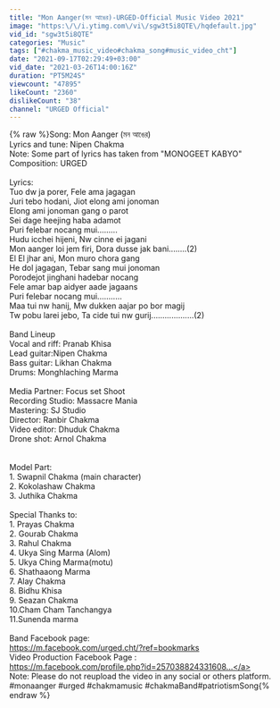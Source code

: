 ```yaml
---
title: "Mon Aanger(মন আঙের)-URGED-Official Music Video 2021"
image: "https:\/\/i.ytimg.com\/vi\/sgw3t5i8QTE\/hqdefault.jpg"
vid_id: "sgw3t5i8QTE"
categories: "Music"
tags: ["#chakma_music_video#chakma_song#music_video_cht"]
date: "2021-09-17T02:29:49+03:00"
vid_date: "2021-03-26T14:00:16Z"
duration: "PT5M24S"
viewcount: "47895"
likeCount: "2360"
dislikeCount: "38"
channel: "URGED Official"
---
```

{% raw %}Song: Mon Aanger (মন আঙের)<br />Lyrics and tune: Nipen Chakma<br />Note: Some part of lyrics has taken from &quot;MONOGEET KABYO&quot;<br />Composition: URGED <br /><br />Lyrics:<br />Tuo dw ja porer, Fele ama jagagan<br />Juri tebo hodani, Jiot elong ami jonoman<br />Elong ami jonoman gang o parot<br />Sei dage heejing haba adamot<br />Puri felebar nocang mui.........<br />Hudu icchei hijeni, Nw cinne ei jagani<br />Mon aanger loi jem firi, Dora dusse jak bani........(2)<br />El El jhar ani, Mon muro chora gang<br />He dol jagagan, Tebar sang mui jonoman<br />Porodejot jinghani hadebar nocang<br />Fele amar bap aidyer aade jagaans<br />Puri felebar nocang mui...........<br />Maa tui nw hanij, Mw dukken aajar po bor magij<br />Tw pobu larei jebo, Ta cide tui nw gurij...................(2)<br /><br />Band Lineup<br />Vocal and riff: Pranab Khisa<br />Lead guitar:Nipen Chakma<br />Bass guitar: Likhan Chakma<br />Drums: Monghlaching Marma<br /><br />Media Partner: Focus set Shoot<br />Recording Studio: Massacre Mania <br />Mastering: SJ Studio<br />Director: Ranbir Chakma<br />Video editor: Dhuduk Chakma<br />Drone shot: Arnol Chakma<br /><br /><br />Model Part:<br />1. Swapnil Chakma (main character)<br />2. Kokolashaw Chakma<br />3. Juthika Chakma<br /><br />Special Thanks to: <br />1. Prayas Chakma<br />2. Gourab Chakma<br />3. Rahul Chakma<br />4. Ukya Sing Marma (Alom)<br />5. Ukya Ching Marma(motu)<br />6. Shathaaong Marma<br />7. Alay Chakma<br />8. Bidhu Khisa<br />9. Seazan Chakma<br />10.Cham Cham Tanchangya<br />11.Sunenda marma<br /><br />Band Facebook page:<br /><a rel="nofollow" target="blank" href="https://m.facebook.com/urged.cht/?ref=bookmarks">https://m.facebook.com/urged.cht/?ref=bookmarks</a><br />Video Production Facebook Page :<br /><a rel="nofollow" target="blank" href="https://m.facebook.com/profile.php?id=257038824331608...">https://m.facebook.com/profile.php?id=257038824331608...</a><br />Note: Please do not reupload the video in any social or others platform.<br />#monaanger​ #urged​​ #chakmamusic​​ #chakmaBand​​ #patriotismSong​{% endraw %}
